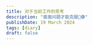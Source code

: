 ```yaml
---
title: 对于当前工作的思考
description: "直面问题才能克服🍌🟢"
publishDate: 19 March 2024
tags: [diary]
draft: false
---
```

